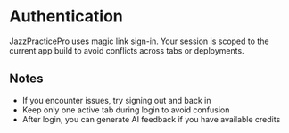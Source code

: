 # Authentication

JazzPracticePro uses magic link sign-in. Your session is scoped to the current app build to avoid conflicts across tabs or deployments.

## Notes

- If you encounter issues, try signing out and back in
- Keep only one active tab during login to avoid confusion
- After login, you can generate AI feedback if you have available credits

